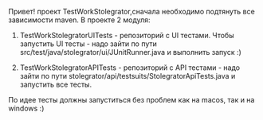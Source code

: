 Привет!
проект TestWorkStolegrator,сначала необходимо подтянуть все зависимости maven.
В проекте 2 модуля: 
1. TestWorkStolegratorUITests - репозиторий с
UI тестами. Чтобы запустить UI тесты - надо зайти
   по пути src/test/java/stolegrator/ui/JUnitRunner.java
   и выполнить запуск :)
    
2. TestWorkStolegratorAPITests - репозиторий с API тестами - надо зайти
по пути stolegrator/api/testsuits/StolegratorApiTests.java и запустить все тесты. 
   
По идее тесты должны запуститься без проблем как на macos, так и на windows :)